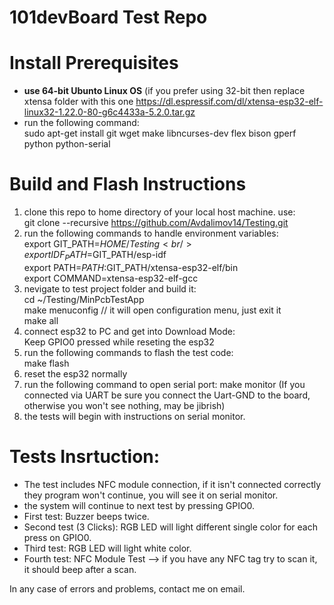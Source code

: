 # 101devBoard Test Repo

# Install Prerequisites
- <b>use 64-bit Ubunto Linux OS</b> (if you prefer using 32-bit then replace xtensa folder with this one https://dl.espressif.com/dl/xtensa-esp32-elf-linux32-1.22.0-80-g6c4433a-5.2.0.tar.gz
- run the following command:<br />
	sudo apt-get install git wget make libncurses-dev flex bison gperf python python-serial

# Build and Flash Instructions
1. clone this repo to home directory of your local host machine. use:<br /> git clone --recursive https://github.com/Avdalimov14/Testing.git
2. run the following commands to handle environment variables:<br />
	export GIT_PATH=$HOME/Testing<br />
	export IDF_PATH=$GIT_PATH/esp-idf<br />
	export PATH=$PATH:$GIT_PATH/xtensa-esp32-elf/bin<br />
	export COMMAND=xtensa-esp32-elf-gcc
3. nevigate to test project folder and build it:<br />
	cd ~/Testing/MinPcbTestApp<br />
        make menuconfig   // it will open configuration menu, just exit it<br />
        make all
4. connect esp32 to PC and get into Download Mode:<br />
	Keep GPIO0 pressed while reseting the esp32
5. run the following commands to flash the test code:<br />
	make flash
5. reset the esp32 normally
6. run the following command to open serial port: make monitor (If you connected via UART be sure you connect the Uart-GND to the board, otherwise you won't see nothing, may be jibrish)
7. the tests will begin with instructions on serial monitor.


# Tests Insrtuction:
- The test includes NFC module connection, if it isn't connected correctly they program won't continue, you will see it on serial monitor. 
- the system will continue to next test by pressing GPIO0.
- First test: Buzzer beeps twice.
- Second test (3 Clicks): RGB LED will light different single color for each press on GPIO0.
- Third test:  RGB LED will light white color.
- Fourth test: NFC Module Test --> if you have any NFC tag try to scan it, it should beep after a scan.

In any case of errors and problems, contact me on email.

